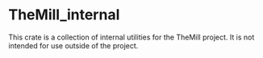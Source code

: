 # TheMill_internal

This crate is a collection of internal utilities for the TheMill project. It is
not intended for use outside of the project.
